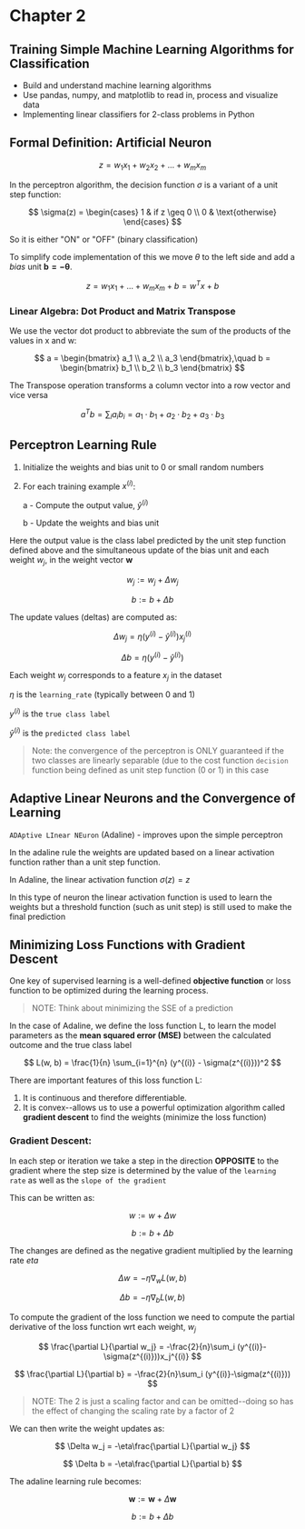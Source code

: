 # Chapter 2

## Training Simple Machine Learning Algorithms for Classification

- Build and understand machine learning algorithms
- Use pandas, numpy, and matplotlib to read in, process and visualize data
- Implementing linear classifiers for 2-class problems in Python

## Formal Definition: Artificial Neuron

$$
z = w_1x_1 + w_2x_2 + ...+ w_mx_m
$$

In the perceptron algorithm, the decision function $\sigma$ is a variant of a unit step function:

$$
\sigma(z) =
\begin{cases}
1 & if z \geq 0 \\
0 & \text{otherwise}
\end{cases}
$$

So it is either "ON" or "OFF" (binary classification)

To simplify code implementation of this we move $\theta$ to the left side and add a _bias_ unit $\mathbf{b=-\theta}$.

$$
z = w_1x_1 + ... + w_mx_m + b = w^Tx + b
$$

### Linear Algebra: Dot Product and Matrix Transpose

We use the vector dot product to abbreviate the sum of the products of the values in x and w:

$$
a =
\begin{bmatrix}
a_1 \\
a_2 \\
a_3
\end{bmatrix},\quad
b =
\begin{bmatrix}
b_1 \\
b_2 \\
b_3
\end{bmatrix}
$$

The Transpose operation transforms a column vector into a row vector and vice versa

$$
a^T b = \sum_i a_i b_i = a_1 \cdot b_1 + a_2 \cdot b_2 + a_3 \cdot b_3
$$

## Perceptron Learning Rule

1. Initialize the weights and bias unit to 0 or small random numbers
2. For each training example $x^{(i)}$:

   a - Compute the output value, $\hat{y}^{(i)}$

   b - Update the weights and bias unit

Here the output value is the class label predicted by the unit step function defined above and the simultaneous update
of the bias unit and each weight $w_j$, in the weight vector **w**

$$
w_j := w_j + \Delta w_j
$$

$$
b := b + \Delta b
$$

The update values (deltas) are computed as:

$$
\Delta w_j = \eta \left(y^{(i)} - \hat{y}^{(i)}\right) x_j^{(i)}
$$

$$
\Delta b = \eta \left(y^{(i)} - \hat{y}^{(i)}\right)
$$

Each weight $w_j$ corresponds to a feature $x_j$ in the dataset

$\eta$ is the `learning_rate` (typically between 0 and 1)

$y^{(i)}$ is the `true class label`

$\hat{y}^{(i)}$ is the `predicted class label`

> Note: the convergence of the perceptron is ONLY guaranteed if the two classes are linearly separable (due to the cost
> function `decision` function being defined as unit step function (0 or 1) in this case

## Adaptive Linear Neurons and the Convergence of Learning

`ADAptive LInear NEuron` (Adaline) - improves upon the simple perceptron

In the adaline rule the weights are updated based on a linear activation function rather than a unit step function.

In Adaline, the linear activation function $\sigma(z) = z$

In this type of neuron the linear activation function is used to learn the weights but a threshold function (such as unit step) is still used to make the final prediction

## Minimizing Loss Functions with Gradient Descent

One key of supervised learning is a well-defined **objective function** or loss function to be optimized during the learning process.

> NOTE: Think about minimizing the SSE of a prediction

In the case of Adaline, we define the loss function L, to learn the model parameters as the **mean squared error (MSE)** between the calculated outcome and the true class label

$$
L(w, b) = \frac{1}{n} \sum_{i=1}^{n} (y^{(i)} - \sigma(z^{(i)}))^2
$$

There are important features of this loss function L:

1. It is continuous and therefore differentiable.
2. It is convex--allows us to use a powerful optimization algorithm called **gradient descent** to find the weights (minimize the loss function)

### Gradient Descent:

In each step or iteration we take a step in the direction **OPPOSITE** to the gradient where the step size is determined by the value of the `learning rate` as well as the `slope of the gradient`

This can be written as:

$$
w := w + \Delta w
$$

$$
b := b + \Delta b
$$

The changes are defined as the negative gradient multiplied by the learning rate $eta$

$$
\Delta w = -\eta\nabla_wL(w,b)
$$

$$
\Delta b = -\eta\nabla_bL(w,b)
$$

To compute the gradient of the loss function we need to compute the partial derivative of the loss function wrt each weight, $w_j$

$$
\frac{\partial L}{\partial w_j} = -\frac{2}{n}\sum_i (y^{(i)}-\sigma(z^{(i)}))x_j^{(i)}
$$

$$
\frac{\partial L}{\partial b} = -\frac{2}{n}\sum_i (y^{(i)}-\sigma(z^{(i)}))
$$

> NOTE: The 2 is just a scaling factor and can be omitted--doing so has the effect of changing the scaling rate by a factor of 2

We can then write the weight updates as:

$$
\Delta w_j = -\eta\frac{\partial L}{\partial w_j}
$$

$$
\Delta b = -\eta\frac{\partial L}{\partial b}
$$

The adaline learning rule becomes:

$$
\mathbf{w}:=\mathbf{w}+\Delta \mathbf{w}
$$

$$
b:=b+\Delta b
$$
